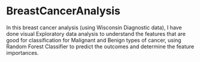 # BreastCancerAnalysis
In this breast cancer analysis (using Wisconsin Diagnostic data), I have done visual Exploratory data analysis to understand the features that are good for classification for Malignant and Benign types of cancer, using Random Forest Classifier to predict the outcomes and determine the feature importances.
